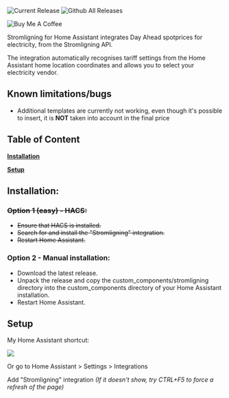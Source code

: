 ![Current Release](https://img.shields.io/github/release/mtrab/stromligning/all.svg?style=plastic)
![Github All Releases](https://img.shields.io/github/downloads/mtrab/stromligning/total.svg?style=plastic)
<!--![hacs_badge](https://img.shields.io/badge/HACS-Default-41BDF5.svg?style=plastic)-->

![Buy Me A Coffee](https://www.buymeacoffee.com/assets/img/custom_images/orange_img.png)

Stromligning for Home Assistant integrates Day Ahead spotprices for electricity, from the Stromligning API.

The integration automatically recognises tariff settings from the Home Assistant home location coordinates and allows you to select your electricity vendor.

## Known limitations/bugs
* Additional templates are currently not working, even though it's possible to insert, it is __NOT__ taken into account in the final price

## Table of Content

[**Installation**](#installation)

[**Setup**](#setup)
 

## Installation:

### ~~Option 1 (easy) - HACS:~~

*   ~~Ensure that HACS is installed.~~
*   ~~Search for and install the "Stromligning" integration.~~
*   ~~Restart Home Assistant.~~

### Option 2 - Manual installation:

*   Download the latest release.
*   Unpack the release and copy the custom\_components/stromligning directory into the custom\_components directory of your Home Assistant installation.
*   Restart Home Assistant.

## Setup

My Home Assistant shortcut:

[![](https://my.home-assistant.io/badges/config_flow_start.svg)](https://my.home-assistant.io/redirect/config_flow_start/?domain=stromligning)

Or go to Home Assistant > Settings > Integrations

Add "Stromligning" integration _(If it doesn't show, try CTRL+F5 to force a refresh of the page)_